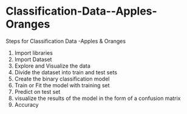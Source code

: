 # Classification-Data--Apples-Oranges

Steps for Classification Data -Apples & Oranges 
1) Import libraries
2) Import Dataset 
3) Explore and Visualize the data
4) Divide the dataset into train and test sets
5) Create the binary classification model
6) Train or Fit the model with training set
7) Predict on test set
8) visualize the results of the model in the form of a confusion matrix 
9) Accuracy
